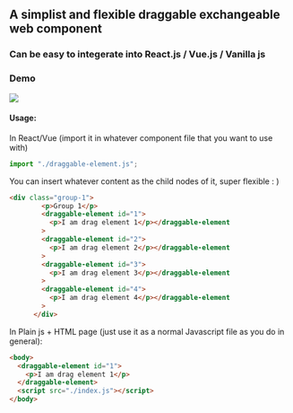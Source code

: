 ## A simplist and flexible draggable exchangeable web component

### Can be easy to integerate into React.js / Vue.js / Vanilla js

### Demo
![](./graggable-demo.gif)

#### Usage:
In React/Vue (import it in whatever component file that you want to use with)
```js
import "./draggable-element.js";
```
You can insert whatever content as the child nodes of it, super flexible : )
```html
<div class="group-1">
        <p>Group 1</p>
        <draggable-element id="1">
          <p>I am drag element 1</p></draggable-element
        >
        <draggable-element id="2">
          <p>I am drag element 2</p></draggable-element
        >
        <draggable-element id="3">
          <p>I am drag element 3</p></draggable-element
        >
        <draggable-element id="4">
          <p>I am drag element 4</p></draggable-element
        >
      </div>
```
In Plain js + HTML page (just use it as a normal Javascript file as you do in general):
```html
<body>
  <draggable-element id="1">
    <p>I am drag element 1</p>
  </draggable-element>
  <script src="./index.js"></script>
</body>
```

